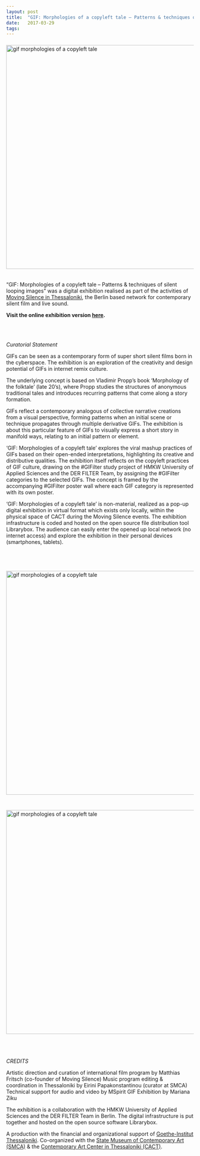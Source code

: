 ```yaml
---
layout: post
title:  "GIF: Morphologies of a copyleft tale – Patterns & techniques of silent looping images"
date:   2017-03-29
tags:
---
```



<p><img src="https://mziku.github.io/images/gif morphologies of a copyleft tale.gif" style="margin-top:2mm; margin-right:3mm; margin-bottom:5mm; margin-left:0;" alt="gif morphologies of a copyleft tale" width="600" height="" align="center"><br><i></i></p>

“GIF: Morphologies of a copyleft tale – Patterns & techniques of silent looping images” was a digital exhibition realised as part of the activities of [Moving Silence in Thessaloniki](http://technoviking.tv/movingsilence.net/2017-03-10-thessaloniki.html), the Berlin based network for contemporary silent film and live sound.

**Visit the online exhibition version [here](https://mziku.github.io/morphologies-of-a-copyleft-tale/home.html).**

<br>
<br>

*Curatorial Statement*

GIFs can be seen as a contemporary form of super short silent films born in the cyberspace. The exhibition is an exploration of the creativity and design potential of GIFs in internet remix culture.

The underlying concept is based on Vladimir Propp’s book ‘Morphology of the folktale’ (late 20’s), where Propp studies the structures of anonymous traditional tales and introduces recurring patterns that come along a story formation.

GIFs reflect a contemporary analogous of collective narrative creations from a visual perspective, forming patterns when an initial scene or technique propagates through multiple derivative GIFs. The exhibition is about this particular feature of GIFs to visually express a short story in manifold ways, relating to an initial pattern or element.

‘GIF: Morphologies of a copyleft tale’ explores the viral mashup practices of GIFs based on their open-ended interpretations, highlighting its creative and distributive qualities. The exhibition itself reflects on the copyleft practices of GIF culture, drawing on the #GIFilter study project of HMKW University of Applied Sciences and the DER FILTER Team, by assigning the #GIFilter categories to the selected GIFs. The concept is framed by the accompanying #GIFilter poster wall where each GIF category is represented with its own poster.

‘GIF: Morphologies of a copyleft tale’ is non-material, realized as a pop-up digital exhibition in virtual format which exists only locally, within the physical space of CACT during the Moving Silence events. The exhibition infrastructure is coded and hosted on the open source file distribution tool Librarybox. The audience can easily enter the opened up local network (no internet access) and explore the exhibition in their personal devices (smartphones, tablets).

<br>
<br>


<p><img src="https://mziku.github.io/images/gif morphologies of a copyleft tale 1.JPG" style="margin-top:2mm; margin-right:3mm; margin-bottom:5mm; margin-left:0;" alt="gif morphologies of a copyleft tale" width="600" height="" align="center"><br><i></i></p>
<p><img src="https://mziku.github.io/images/gif morphologies of a copyleft tale 2.JPG" style="margin-top:2mm; margin-right:3mm; margin-bottom:5mm; margin-left:0;" alt="gif morphologies of a copyleft tale" width="600" height="" align="center"><br><i></i></p>

<br>

*CREDITS*

Artistic direction and curation of international film program by Matthias Fritsch (co-founder of Moving Silence)
Music program editing & coordination in Thessaloniki by Eirini Papakonstantinou (curator at SMCA)
Technical support for audio and video by MSpirit
GIF Exhibition by Mariana Ziku

The exhibition is a collaboration with the HMKW University of Applied Sciences and the DER FILTER Team in Berlin. The digital infrastructure is put together and hosted on the open source software Librarybox.

A production with the financial and organizational support of [Goethe-Institut Thessaloniki](https://www.goethe.de/ins/gr/de/sta/the.html?wt_sc=thessaloniki). Co-organized with the [State Museum of Contemporary Art (SMCA)](https://www.greekstatemuseum.com/kmst/pressroom/article/1221.html) & the [Contemporary Art Center in Thessaloniki (CACT)](https://www.cact.gr/en/news/movingsilence).

<br>

